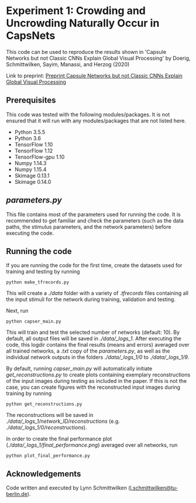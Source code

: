 # Experiment 1: Crowding and Uncrowding Naturally Occur in CapsNets
This code can be used to reproduce the results shown in 'Capsule Networks but not Classic CNNs Explain Global Visual Processing' by Doerig, Schmittwilken, Sayim, Manassi, and Herzog (2020)

Link to preprint: [Preprint Capsule Networks but not Classic CNNs Explain Global Visual Processing](https://www.researchgate.net/publication/335472170_Capsule_Networks_as_Recurrent_Models_of_Grouping_and_Segmentation)

## Prerequisites
This code was tested with the following modules/packages. It is not ensured that it will run with any modules/packages that are not listed here.
* Python 3.5.5
* Python 3.6
* TensorFlow 1.10
* TensorFlow 1.12
* TensorFlow-gpu 1.10
* Numpy 1.14.3
* Numpy 1.15.4
* Skimage 0.13.1
* Skimage 0.14.0

## *parameters.py*
This file contains most of the parameters used for running the code. It is recommended to get familiar and check the parameters (such as the data paths, the stimulus parameters, and the network parameters) before executing the code.

## Running the code
If you are running the code for the first time, create the datasets used for training and testing by running
```
python make_tfrecords.py
```
This will create a *./data* folder with a variety of *.tfrecords* files containing all the input stimuli for the network during training, validation and testing.

Next, run
```
python capser_main.py
```
This will train and test the selected number of networks (default: 10). By default, all output files will be saved in *./data/_logs_1*. After executing the code, this logdir contains the final results (means and errors) averaged over all trained networks, a *.txt* copy of the *parameters.py*, as well as the individual network outputs in the folders *./data/_logs_1/0* to *./data/_logs_1/9*.

By default, running *capser_main.py* will automatically initiate *get_reconstructions.py* to create plots containing exemplary reconstructions of the input images during testing as included in the paper. If this is not the case, you can create figures with the reconstructed input images during training by running
```
python get_reconstructions.py
```
The reconstructions will be saved in *./data/_logs_1/network_ID/reconstructions* (e.g. *./data/_logs_1/0/reconstructions*).

In order to create the final performance plot (*./data/_logs_1/final_performance.png*) averaged over all networks, run
```
python plot_final_performance.py
```

## Acknowledgements
Code written and executed by Lynn Schmittwilken (l.schmittwilken@tu-berlin.de).